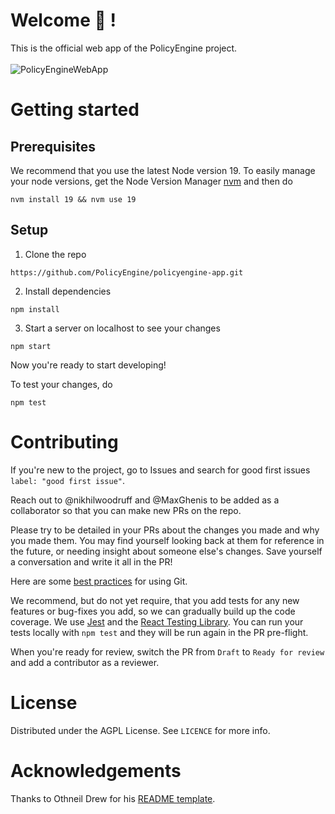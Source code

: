 # Welcome :wave: !
This is the official web app of the PolicyEngine project. <br/><br/>
![PolicyEngineWebApp](https://user-images.githubusercontent.com/117248915/221730075-b368a1df-d0d4-455c-8768-329e1eb9318e.png)

# Getting started

## Prerequisites
We recommend that you use the latest Node version 19. To easily manage your node versions, get the Node Version Manager [nvm](https://github.com/nvm-sh/nvm) and then do

```
nvm install 19 && nvm use 19
```

## Setup
1. Clone the repo
```
https://github.com/PolicyEngine/policyengine-app.git
```
2. Install dependencies

```
npm install
```
3. Start a server on localhost to see your changes
```
npm start
```
Now you're ready to start developing!

To test your changes, do
```
npm test
```

# Contributing
If you're new to the project, go to Issues and search for good first issues `label: "good first issue"`.

Reach out to @nikhilwoodruff and @MaxGhenis to be added as a collaborator so that you can make new PRs on the repo.

Please try to be detailed in your PRs about the changes you made and why you made them. You may find yourself looking back at them for reference in the future, or needing insight about someone else's changes. Save yourself a conversation and write it all in the PR!

Here are some [best practices](https://deepsource.io/blog/git-best-practices/) for using Git.

We recommend, but do not yet require, that you add tests for any new features or bug-fixes you add, so we can gradually build up the code coverage. We use [Jest](https://jestjs.io/docs/tutorial-react) and the [React Testing Library](https://github.com/testing-library/react-testing-library). You can run your tests locally with `npm test` and they will be run again in the PR pre-flight.

When you're ready for review, switch the PR from `Draft` to `Ready for review` and add a contributor as a reviewer.

# License
Distributed under the AGPL License. See `LICENCE` for more info.

# Acknowledgements
Thanks to Othneil Drew for his [README template](https://github.com/othneildrew/Best-README-Template).
